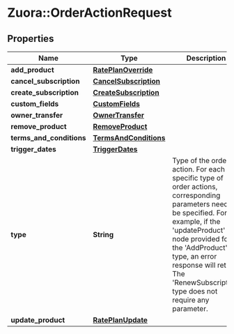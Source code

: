 # Zuora::OrderActionRequest

## Properties
Name | Type | Description | Notes
------------ | ------------- | ------------- | -------------
**add_product** | [**RatePlanOverride**](RatePlanOverride.md) |  | [optional] 
**cancel_subscription** | [**CancelSubscription**](CancelSubscription.md) |  | [optional] 
**create_subscription** | [**CreateSubscription**](CreateSubscription.md) |  | [optional] 
**custom_fields** | [**CustomFields**](CustomFields.md) |  | [optional] 
**owner_transfer** | [**OwnerTransfer**](OwnerTransfer.md) |  | [optional] 
**remove_product** | [**RemoveProduct**](RemoveProduct.md) |  | [optional] 
**terms_and_conditions** | [**TermsAndConditions**](TermsAndConditions.md) |  | [optional] 
**trigger_dates** | [**TriggerDates**](TriggerDates.md) |  | [optional] 
**type** | **String** | Type of the order action. For each specific type of order actions, corresponding parameters need to be specified. For example, if the &#39;updateProduct&#39; node provided for the &#39;AddProduct&#39; type, an error response will return. The &#39;RenewSubscription&#39; type does not require any parameter. | 
**update_product** | [**RatePlanUpdate**](RatePlanUpdate.md) |  | [optional] 


